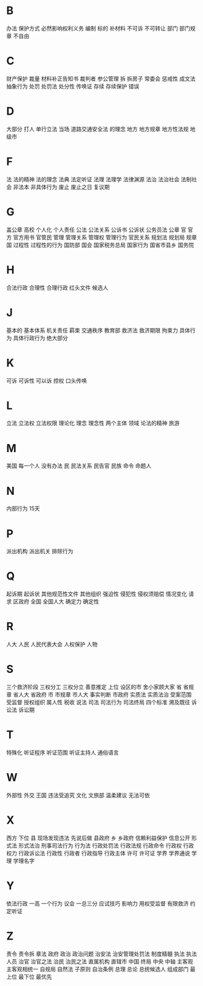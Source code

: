 
# B

办法
保护方式
必然影响权利义务
编制
标的
补材料
不可诉
不可转让
部门
部门规章
不自由

# C

财产保护
裁量
材料补正告知书
裁判者
参公管理
拆
拆房子
常委会
惩戒性
成文法
抽象行为
处罚
处罚法
处分性
传唤证
存续
存续保护
错误

# D

大部分
打人
单行立法
当场
道路交通安全法
的理念
地方
地方规章
地方性法规
地级市

# F

法
法的精神
法的理念
法典
法定听证
法理
法理学
法律渊源
法治
法治社会
法制社会
非法本
非具体行为
废止
废止之日
复议期

# G

盖公章
高校
个人化
个人责任
公法
公法关系
公诉书
公诉状
公务员法
公章
官
官方
官方用书
官管民
管理
管理关系
管理权
管理行为
官民关系
规划法
规划局
规章
国
过程性
过程性的行为
国防部
国会
国家税务总局
国家行为
国省市县乡
国务院

# H

合法行政
合理性
合理行政
红头文件
候选人

# J

基本的
基本体系
机关责任
羁束
交通秩序
教育部
救济法
救济期限
拘束力
具体行为
具体行政行为
绝大部分

# K

可诉
可诉性
可以诉
控权
口头传唤

# L

立法
立法权
立法权限
理论化
理念
理念性
两个主体
领域
论法的精神
旅游

# M

美国
每一个人
没有办法
民
民法关系
民告官
民族
命令
命题人

# N

内部行为
15天

# P

派出机构
派出机关
排除行为

# Q

起诉期
起诉状
其他规范性文件
其他组织
强迫性
侵犯性
侵权须赔偿
情况变化
请求
区政府
全国
全国人大
确定力
确定性

# R

人大
人民
人民代表大会
人权保护
人物

# S

三个救济阶段
三权分工
三权分立
善意推定
上位
设区的市
舍小家顾大家
省
省规章
省人大
省政府
市
市规章
市人大
事实判断
市政府
实质法
实质法治
受案范围
受监督
授权组织
属人性
税收
说法
司法
司法行为
司法终局
四个标准
溯及既往
诉讼法
诉讼期

# T

特殊化
听证程序
听证范围
听证主持人
通俗语言

# W

外部性
外交
王国
违法受追究
文化
文旅部
温柔建议
无法可依

# X

西方
下位
县
现场发现违法
先说后做
县政府
乡
乡政府
信赖利益保护
信息公开
形式法
形式法治
刑事司法行为
行为法
行政处罚法
行政法规
行政命令
行政权
行政权力
行政诉讼法
行政性
行政者
行政指导
行政主体
许可
许可证
学界
学界通说
学理
学理名字

# Y

依法行政
一高
一个行为
议会
一总三分
应试技巧
影响力
用权受监督
有限救济
约定听证

# Z

责令
责令拆
章法
政府
政治
政治问题
治安法
治安管理处罚法
制度精髓
执法
执法人员
治官
治官之法
治民
治民之法
直属机构
直辖市
中国
终局
中央
中轴
主客观
主客观相统一
自规局
自然法
子原则
自治条例
总理
总论
总统候选人
组成部门
最上位
最下位
最优先

